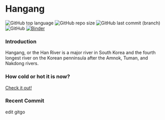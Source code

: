 # Hangang

![GitHub top language](https://img.shields.io/github/languages/top/naruei/hangang)
![GitHub repo size](https://img.shields.io/github/repo-size/naruei/hangang)
![GitHub last commit (branch)](https://img.shields.io/github/last-commit/naruei/hangang/master)
![GitHub](https://img.shields.io/github/license/naruei/hangang)
[![Binder](https://mybinder.org/badge_logo.svg)](https://mybinder.org/v2/git/https%3A%2F%2Fgithub.com%2Fnaruei%2Fhangang/master)

### Introduction

Hangang, or the Han River is a major river in South Korea and the fourth longest river on the Korean penninsula after the Amnok, Tuman, and Nakdong rivers.

### How cold or hot it is now?

[Check it out!](https://mybinder.org/v2/git/https%3A%2F%2Fgithub.com%2Fnaruei%2Fhangang/7ba2b17c1bd52cc70af34095fd78fa9805ec3bbc)

### Recent Commit

edit gitgo
